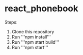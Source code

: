 # react_phonebook
Steps:
1. Clone this repository
2. Run '''npm install'''
3. Run '''npm start build'''
4. Run '''npm start'''
